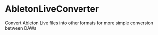 # AbletonLiveConverter
Convert Ableton Live files into other formats for more simple conversion between DAWs
